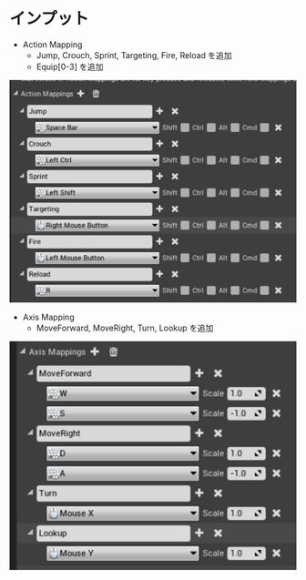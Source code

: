 ﻿# インプット

* Action Mapping
    * Jump, Crouch, Sprint, Targeting, Fire, Reload を追加
	* Equip[0-3] を追加

![画像](ActionMapping.png)

* Axis Mapping
    * MoveForward, MoveRight, Turn, Lookup を追加

![画像](AxisMapping.png)